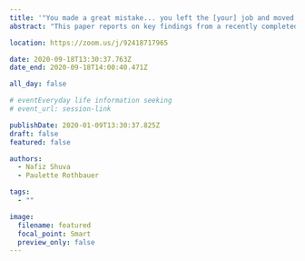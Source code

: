 ```yaml
---
title: '"You made a great mistake... you left the [your] job and moved to Canada": A study on the information experiences of Bangladeshi immigrants in Canada'
abstract: "This paper reports on key findings from a recently completed doctoral study into the transitional information behaviour of Bangladeshi immigrants to Canada. The study uses a mixed method approach including semi-structured interviews (n=60) and surveys (n=205) with Bangladeshi immigrants who arrived in Canada between the years of 1971 and 2017. We discuss the information experience of participants in terms of their personal networks, information sharing fear, and information intelligence."

location: https://zoom.us/j/92418717965

date: 2020-09-18T13:30:37.763Z
date_end: 2020-09-18T14:00:40.471Z

all_day: false

# eventEveryday life information seeking
# event_url: session-link

publishDate: 2020-01-09T13:30:37.825Z
draft: false
featured: false

authors:
  - Nafiz Shuva
  - Paulette Rothbauer

tags:
  - ""

image:
  filename: featured
  focal_point: Smart
  preview_only: false
---
```

